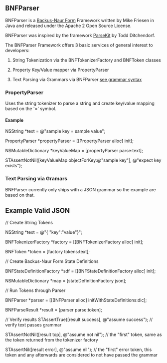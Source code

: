## BNFParser

BNFParser is a [Backus-Naur Form](https://en.wikipedia.org/wiki/Backus%E2%80%93Naur_Form) Framework written by Mike Friesen in Java and released under the Apache 2 Open Source License.

BNFParser was inspired by the framework [ParseKit](http://parsekit.com/) by Todd Ditchendorf.

The BNFParser Framework offers 3 basic services of general interest to developers:

1. String Tokenization via the BNFTokenizerFactory and BNFToken classes

2. Property Key/Value mapper via PropertyParser

3. Text Parsing via Grammars via BNFParser [see grammar syntax](http://parsekit.com/grammars.html)

### PropertyParser

Uses the string tokenizer to parse a string and create key/value mapping based on the '=' symbol.

#### Example

NSString *text = @"sample key = sample value";

PropertyParser *propertyParser = [[PropertyParser alloc] init];

NSMutableDictionary *keyValueMap = [propertyParser parse:text];

STAssertNotNil([keyValueMap objectForKey:@"sample key"], @"expect key exists");

### Text Parsing via Gramars

BNFParser currently only ships with a JSON grammar so the example are based on that.

Example Valid JSON
-------------------

// Create String Tokens

NSString *text = @"{ \"key\":\"value\"}";

BNFTokenizerFactory *factory = [[BNFTokenizerFactory alloc] init];

BNFToken *token = [factory tokens:text];

// Create Backus-Naur Form State Definitions

BNFStateDefinitionFactory *sdf = [[BNFStateDefinitionFactory alloc] init];

NSMutableDictionary *map = [stateDefinitionFactory json];

// Run Tokens through Parser

BNFParser *parser = [[BNFParser alloc] initWithStateDefinitions:dic];

BNFParseResult *result = [parser parse:token];

// Verify results
STAssertTrue([result success], @"assume success"); // verify text passes grammar

STAssertNotNil([result top], @"assume not nil"); // the "first" token, same as the token returned from the tokenizer factory

STAssertNil([result error], @"assume nil");  // the "first" error token, this token and any afterwards are considered to not have passed the grammar